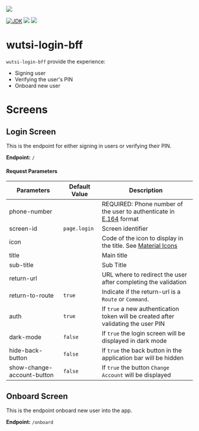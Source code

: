 [![](https://github.com/wutsi/wutsi-login-bff/actions/workflows/master.yml/badge.svg)](https://github.com/wutsi/wutsi-login-bff/actions/workflows/master.yml)

[![JDK](https://img.shields.io/badge/jdk-11-brightgreen.svg)](https://jdk.java.net/11/)
[![](https://img.shields.io/badge/maven-3.6-brightgreen.svg)](https://maven.apache.org/download.cgi)
![](https://img.shields.io/badge/language-kotlin-blue.svg)

# wutsi-login-bff

`wutsi-login-bff` provide the experience:

- Signing user
- Verifying the user's PIN
- Onboard new user

# Screens

## Login Screen

This is the endpoint for either signing in users or verifying their PIN.

**Endpoint:** `/`

#### Request Parameters

| Parameters                 | Default Value | Description                                                                                                                                                 |
|----------------------------|---------------|-------------------------------------------------------------------------------------------------------------------------------------------------------------|
| phone-number               |               | REQUIRED: Phone number of the user to authenticate in [E.164](https://en.wikipedia.org/wiki/E.164) format                                                   |
| screen-id                  | `page.login`  | Screen identifier                                                                                                                                           |
| icon                       |               | Code of the icon to display in the title. See [Material Icons](https://github.com/flutter/flutter/blob/master/packages/flutter/lib/src/material/icons.dart) |
| title                      |               | Main title                                                                                                                                                  |
| sub-title                  |               | Sub Title                                                                                                                                                   |
| return-url                 |               | URL where to redirect the user after completing the validation                                                                                              |
| return-to-route            | `true`        | Indicate if the return-url is a `Route` or `Command`.                                                                                                       |
| auth                       | `true`        | If `true` a new authentication token will be created after validating the user PIN                                                                          |
| dark-mode                  | `false`       | If `true` the login screen will be displayed in dark mode                                                                                                   |
| hide-back-button           | `false`       | If `true` the back button in the application bar will be hidden                                                                                             |
| show-change-account-button | `false`       | If `true` the button `Change Account` will be displayed                                                                                                     |

## Onboard Screen

This is the endpoint onboard new user into the app.

**Endpoint:** `/onboard`
